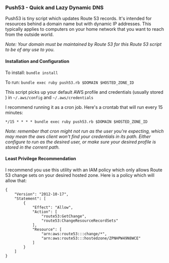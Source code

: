 ### Push53 - Quick and Lazy Dynamic DNS

Push53 is tiny script which updates Route 53 records. It's intended for resources behind a domain name but with dynamic IP addresses. This typically applies to computers on your home network that you want to reach from the outside world.

_Note: Your domain must be maintained by Route 53 for this Route 53 script to be of any use to you._

#### Installation and Configuration

To install: `bundle install`

To run: `bundle exec ruby push53.rb $DOMAIN $HOSTED_ZONE_ID`

This script picks up your default AWS profile and credentials (usually stored ) in `~/.aws/config` and `~/.aws/credentials`

I recommend running it as a cron job. Here's a crontab that will run every 15 minutes:

`*/15 * * * * bundle exec ruby push53.rb $DOMAIN $HOSTED_ZONE_ID`

_Note: remember that cron might not run as the user you're expecting, which may mean the aws client won't find your credentials in its path. Either configure to run as the desired user, or make sure your desired profile is stored in the corrent path._

#### Least Privilege Recommendation

I recommend you use this utility with an IAM policy which only allows Route 53 change sets on your desired hosted zone. Here is a policy which will allow that:

```
{
    "Version": "2012-10-17",
    "Statement": [
        {
            "Effect": "Allow",
            "Action": [
                "route53:GetChange",
                "route53:ChangeResourceRecordSets"
            ],
            "Resource": [
                "arn:aws:route53:::change/*",
                "arn:aws:route53:::hostedzone/ZPNHPW49N8WCE"
            ]
        }
    ]
}
